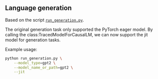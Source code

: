 <!---
Copyright 2020 The HuggingFace Team. All rights reserved.

Licensed under the Apache License, Version 2.0 (the "License");
you may not use this file except in compliance with the License.
You may obtain a copy of the License at

    http://www.apache.org/licenses/LICENSE-2.0

Unless required by applicable law or agreed to in writing, software
distributed under the License is distributed on an "AS IS" BASIS,
WITHOUT WARRANTIES OR CONDITIONS OF ANY KIND, either express or implied.
See the License for the specific language governing permissions and
limitations under the License.
-->

## Language generation

Based on the script [`run_generation.py`](https://github.com/huggingface/transformers/blob/main/examples/pytorch/text-generation/run_generation.py).

The original generation task only supported the PyTorch eager model. By calling the class:TracedModelForCausalLM, we can now support the jit model for generation tasks.

Example usage:

```bash
python run_generation.py \
    --model_type=gpt2 \
    --model_name_or_path=gpt2 \
    --jit
```
